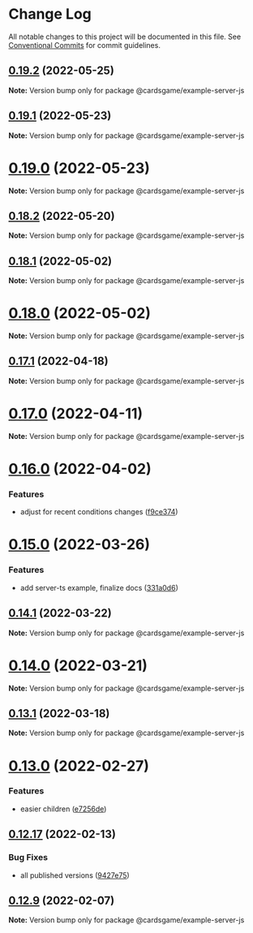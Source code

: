 # Change Log

All notable changes to this project will be documented in this file.
See [Conventional Commits](https://conventionalcommits.org) for commit guidelines.

## [0.19.2](https://github.com/Zielak/cardsGame/compare/v0.19.1...v0.19.2) (2022-05-25)

**Note:** Version bump only for package @cardsgame/example-server-js





## [0.19.1](https://github.com/Zielak/cardsGame/compare/v0.19.0...v0.19.1) (2022-05-23)

**Note:** Version bump only for package @cardsgame/example-server-js





# [0.19.0](https://github.com/Zielak/cardsGame/compare/v0.18.2...v0.19.0) (2022-05-23)

**Note:** Version bump only for package @cardsgame/example-server-js





## [0.18.2](https://github.com/Zielak/cardsGame/compare/v0.18.1...v0.18.2) (2022-05-20)

**Note:** Version bump only for package @cardsgame/example-server-js





## [0.18.1](https://github.com/Zielak/cardsGame/compare/v0.18.0...v0.18.1) (2022-05-02)

**Note:** Version bump only for package @cardsgame/example-server-js





# [0.18.0](https://github.com/Zielak/cardsGame/compare/v0.17.1...v0.18.0) (2022-05-02)

**Note:** Version bump only for package @cardsgame/example-server-js





## [0.17.1](https://github.com/Zielak/cardsGame/compare/v0.17.0...v0.17.1) (2022-04-18)

**Note:** Version bump only for package @cardsgame/example-server-js





# [0.17.0](https://github.com/Zielak/cardsGame/compare/v0.16.1...v0.17.0) (2022-04-11)

**Note:** Version bump only for package @cardsgame/example-server-js





# [0.16.0](https://github.com/Zielak/cardsGame/compare/v0.15.0...v0.16.0) (2022-04-02)


### Features

* adjust for recent conditions changes ([f9ce374](https://github.com/Zielak/cardsGame/commit/f9ce37421f9f26ef18d377a00ca5c8c009208b9a))





# [0.15.0](https://github.com/Zielak/cardsGame/compare/v0.14.1...v0.15.0) (2022-03-26)


### Features

* add server-ts example, finalize docs ([331a0d6](https://github.com/Zielak/cardsGame/commit/331a0d6fa53db2f7e233deb3fc1b1d151fd9f683))





## [0.14.1](https://github.com/Zielak/cardsGame/compare/v0.14.0...v0.14.1) (2022-03-22)

**Note:** Version bump only for package @cardsgame/example-server-js





# [0.14.0](https://github.com/Zielak/cardsGame/compare/v0.13.1...v0.14.0) (2022-03-21)

**Note:** Version bump only for package @cardsgame/example-server-js





## [0.13.1](https://github.com/Zielak/cardsGame/compare/v0.13.0...v0.13.1) (2022-03-18)

**Note:** Version bump only for package @cardsgame/example-server-js





# [0.13.0](https://github.com/Zielak/cardsGame/compare/v0.12.18...v0.13.0) (2022-02-27)


### Features

* easier children ([e7256de](https://github.com/Zielak/cardsGame/commit/e7256de03bed45434f6f50029652cee9b397696a))





## [0.12.17](https://github.com/Zielak/cardsGame/compare/v0.12.16...v0.12.17) (2022-02-13)


### Bug Fixes

* all published versions ([9427e75](https://github.com/Zielak/cardsGame/commit/9427e7530dfd0131eca35e2683f19ca720486d25))





## [0.12.9](https://github.com/Zielak/cardsGame/compare/v0.12.7...v0.12.9) (2022-02-07)

**Note:** Version bump only for package @cardsgame/example-server-js
